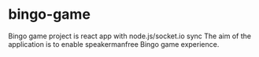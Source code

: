 # bingo-game
Bingo game project is react app with node.js/socket.io sync
The aim of the application is to enable speakermanfree Bingo game experience. 
